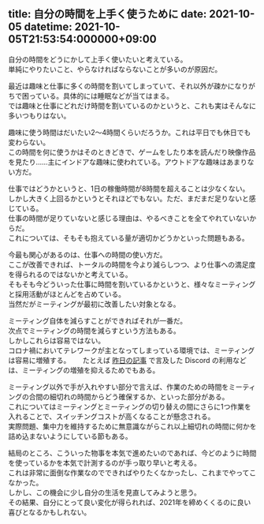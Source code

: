 title: 自分の時間を上手く使うために
date: 2021-10-05
datetime: 2021-10-05T21:53:54:000000+09:00
---

自分の時間をどうにかして上手く使いたいと考えている。  
単純にやりたいこと、やらなければならないことが多いのが原因だ。

最近は趣味と仕事に多くの時間を割いてしまっていて、それ以外が疎かになりがちで困っている。具体的には睡眠などが当てはまる。  
では趣味と仕事にどれだけ時間を割いているのかというと、これも実はそんなに多いつもりはない。

趣味に使う時間はだいたい2〜4時間くらいだろうか。これは平日でも休日でも変わらない。  
この時間を何に使うかはそのときどきで、ゲームをしたり本を読んだり映像作品を見たり……主にインドアな趣味に使われている。アウトドアな趣味はあまりない方だ。

仕事ではどうかというと、1日の稼働時間が8時間を超えることは少なくない。  
しかし大きく上回るかというとそれほどでもない。ただ、まだまだ足りないと感じている。  
仕事の時間が足りていないと感じる理由は、やるべきことを全てやれていないからだ。  
これについては、そもそも抱えている量が適切かどうかといった問題もある。

今最も関心があるのは、仕事への時間の使い方だ。  
ここが改善できれば、トータルの時間を今より減らしつつ、より仕事への満足度を得られるのではないかと考えている。  
そもそも今どういった仕事に時間を割いているかというと、様々なミーティングと採用活動がほとんどを占めている。  
当然だがミーティングが最初に改善したい対象となる。

ミーティング自体を減らすことができればそれが一番だ。  
次点でミーティングの時間を減らすという方法もある。  
しかしこれらは容易ではない。  
コロナ禍においてテレワークが主となってしまっている環境では、ミーティングは容易に増殖する。　　
たとえば [昨日の記事](/entry/2021-10-04-huddle-instead-of-discord.html) で言及した Discord の利用などは、ミーティングの増殖を抑えるためでもある。

ミーティング以外で手が入れやすい部分で言えば、作業のための時間をミーティングの合間の細切れの時間からどう確保するか、といった部分がある。  
これについてはミーティングとミーティングの切り替えの間にさらに1つ作業を入れることで、スイッチングコストが高くなることが懸念される。  
実際問題、集中力を維持するために無意識ながらこれ以上細切れの時間に何かを詰め込まないようにしている節もある。

結局のところ、こういった物事を本気で進めたいのであれば、今どのように時間を使っているかを本気で計測するのが手っ取り早いと考える。  
これは非常に面倒な作業なのでできればやりたくなかったし、これまでやってこなかった。  
しかし、この機会に少し自分の生活を見直してみようと思う。  
その結果、自分にとって良い変化が得られれば、2021年を締めくくるのに良い喜びとなるかもしれない。